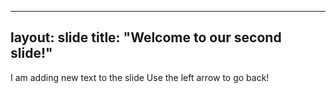 
---
layout: slide
title: "Welcome to our second slide!"
---
I am adding new text to the slide
Use the left arrow to go back!





